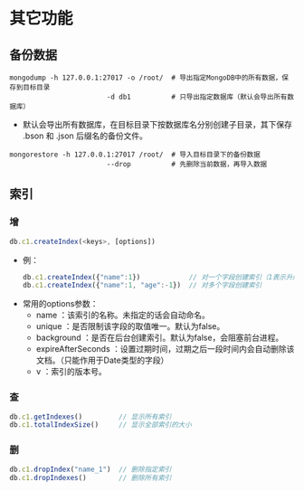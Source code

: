 # 其它功能

## 备份数据

```shell
mongodump -h 127.0.0.1:27017 -o /root/  # 导出指定MongoDB中的所有数据，保存到目标目录
                        -d db1          # 只导出指定数据库（默认会导出所有数据库）
```
- 默认会导出所有数据库，在目标目录下按数据库名分别创建子目录，其下保存 .bson 和 .json 后缀名的备份文件。

```shell
mongorestore -h 127.0.0.1:27017 /root/  # 导入目标目录下的备份数据
                        --drop          # 先删除当前数据，再导入数据
```

## 索引

### 增
```js
db.c1.createIndex(<keys>, [options])
```
- 例：
  ```js
  db.c1.createIndex({"name":1})            // 对一个字段创建索引（1表示升序，-1表示降序）
  db.c1.createIndex({"name":1, "age":-1})  // 对多个字段创建索引
  ```
- 常用的options参数：
  - name ：该索引的名称。未指定的话会自动命名。
  - unique ：是否限制该字段的取值唯一。默认为false。
  - background ：是否在后台创建索引。默认为false，会阻塞前台进程。
  - expireAfterSeconds ：设置过期时间，过期之后一段时间内会自动删除该文档。（只能作用于Date类型的字段）
  - v ：索引的版本号。

### 查

```js
db.c1.getIndexes()         // 显示所有索引
db.c1.totalIndexSize()     // 显示全部索引的大小
```

### 删

```js
db.c1.dropIndex("name_1")  // 删除指定索引
db.c1.dropIndexes()        // 删除所有索引
```
